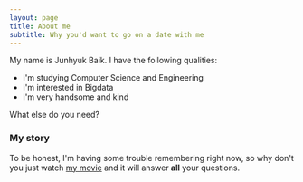 ```yaml
---
layout: page
title: About me
subtitle: Why you'd want to go on a date with me
---
```


My name is Junhyuk Baik. I have the following qualities:

- I'm studying Computer Science and Engineering
- I'm interested in Bigdata
- I'm very handsome and kind

What else do you need?

### My story

To be honest, I'm having some trouble remembering right now, so why don't you just watch [my movie](https://en.wikipedia.org/wiki/The_Princess_Bride_%28film%29) and it will answer **all** your questions.
